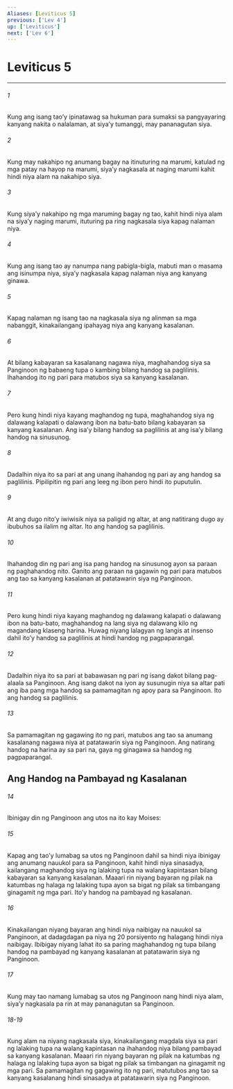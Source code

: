 ```yaml
---
Aliases: [Leviticus 5]
previous: ['Lev 4']
up: ['Leviticus']
next: ['Lev 6']
---
```

# Leviticus 5

***

###### 1
Kung ang isang taoʼy ipinatawag sa hukuman para sumaksi sa pangyayaring kanyang nakita o nalalaman, at siyaʼy tumanggi, may pananagutan siya. 

###### 2
Kung may nakahipo ng anumang bagay na itinuturing na marumi, katulad ng mga patay na hayop na marumi, siyaʼy nagkasala at naging marumi kahit hindi niya alam na nakahipo siya. 

###### 3
Kung siyaʼy nakahipo ng mga maruming bagay ng tao, kahit hindi niya alam na siyaʼy naging marumi, ituturing pa ring nagkasala siya kapag nalaman niya. 

###### 4
Kung ang isang tao ay nanumpa nang pabigla-bigla, mabuti man o masama ang isinumpa niya, siyaʼy nagkasala kapag nalaman niya ang kanyang ginawa. 

###### 5
Kapag nalaman ng isang tao na nagkasala siya ng alinman sa mga nabanggit, kinakailangang ipahayag niya ang kanyang kasalanan. 

###### 6
At bilang kabayaran sa kasalanang nagawa niya, maghahandog siya sa Panginoon ng babaeng tupa o kambing bilang handog sa paglilinis. Ihahandog ito ng pari para matubos siya sa kanyang kasalanan. 

###### 7
Pero kung hindi niya kayang maghandog ng tupa, maghahandog siya ng dalawang kalapati o dalawang ibon na batu-bato bilang kabayaran sa kanyang kasalanan. Ang isaʼy bilang handog sa paglilinis at ang isaʼy bilang handog na sinusunog. 

###### 8
Dadalhin niya ito sa pari at ang unang ihahandog ng pari ay ang handog sa paglilinis. Pipilipitin ng pari ang leeg ng ibon pero hindi ito puputulin. 

###### 9
At ang dugo nitoʼy iwiwisik niya sa paligid ng altar, at ang natitirang dugo ay ibubuhos sa ilalim ng altar. Ito ang handog sa paglilinis. 

###### 10
Ihahandog din ng pari ang isa pang handog na sinusunog ayon sa paraan ng paghahandog nito. Ganito ang paraan na gagawin ng pari para matubos ang tao sa kanyang kasalanan at patatawarin siya ng Panginoon. 

###### 11
Pero kung hindi niya kayang maghandog ng dalawang kalapati o dalawang ibon na batu-bato, maghahandog na lang siya ng dalawang kilo ng magandang klaseng harina. Huwag niyang lalagyan ng langis at insenso dahil itoʼy handog sa paglilinis at hindi handog ng pagpaparangal. 

###### 12
Dadalhin niya ito sa pari at babawasan ng pari ng isang dakot bilang pag-alaala sa Panginoon. Ang isang dakot na iyon ay susunugin niya sa altar pati ang iba pang mga handog sa pamamagitan ng apoy para sa Panginoon. Ito ang handog sa paglilinis. 

###### 13
Sa pamamagitan ng gagawing ito ng pari, matubos ang tao sa anumang kasalanang nagawa niya at patatawarin siya ng Panginoon. Ang natirang handog na harina ay sa pari na, gaya ng ginagawa sa handog ng pagpaparangal.

## Ang Handog na Pambayad ng Kasalanan 

###### 14
Ibinigay din ng Panginoon ang utos na ito kay Moises: 

###### 15
Kapag ang taoʼy lumabag sa utos ng Panginoon dahil sa hindi niya ibinigay ang anumang nauukol para sa Panginoon, kahit hindi niya sinasadya, kailangang maghandog siya ng lalaking tupa na walang kapintasan bilang kabayaran sa kanyang kasalanan. Maaari rin niyang bayaran ng pilak na katumbas ng halaga ng lalaking tupa ayon sa bigat ng pilak sa timbangang ginagamit ng mga pari. Itoʼy handog na pambayad ng kasalanan. 

###### 16
Kinakailangan niyang bayaran ang hindi niya naibigay na nauukol sa Panginoon, at dadagdagan pa niya ng 20 porsiyento ng halagang hindi niya naibigay. Ibibigay niyang lahat ito sa paring maghahandog ng tupa bilang handog na pambayad ng kanyang kasalanan at patatawarin siya ng Panginoon. 

###### 17
Kung may tao namang lumabag sa utos ng Panginoon nang hindi niya alam, siyaʼy nagkasala pa rin at may pananagutan sa Panginoon.

###### 18-19
Kung alam na niyang nagkasala siya, kinakailangang magdala siya sa pari ng lalaking tupa na walang kapintasan na ihahandog niya bilang pambayad sa kanyang kasalanan. Maaari rin niyang bayaran ng pilak na katumbas ng halaga ng lalaking tupa ayon sa bigat ng pilak sa timbangan na ginagamit ng mga pari. Sa pamamagitan ng gagawing ito ng pari, matutubos ang tao sa kanyang kasalanang hindi sinasadya at patatawarin siya ng Panginoon.
